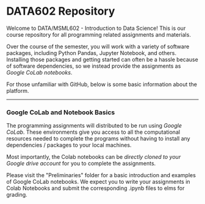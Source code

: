 # DATA602 Repository
Welcome to DATA/MSML602 - Introduction to Data Science! This is our course repository for all programming related assignments and materials.

Over the course of the semester, you will work with a variety of software packages, including Python Pandas, Jupyter Notebook, and others. Installing those packages and getting started can often be a hassle because of software dependencies, so we instead provide the assignments as *Google CoLab notebooks*.

For those unfamiliar with GitHub, below is some basic information about the platform.

---

### Google CoLab and Notebook Basics

The programming assignments will distributed to be run using *Google CoLab*. These environments give you access to all the computational resources needed to complete the programs without having to install any dependencies / packages to your local machines.

Most importantly, the Colab notebooks can be *directly cloned to your Google drive account* for you to complete the assignments.

Please visit the "Preliminaries" folder for a basic introduction and examples of Google CoLab notebooks. We expect you to write your assignments in Colab Notebooks and submit the corresponding .ipynb files to elms for grading.